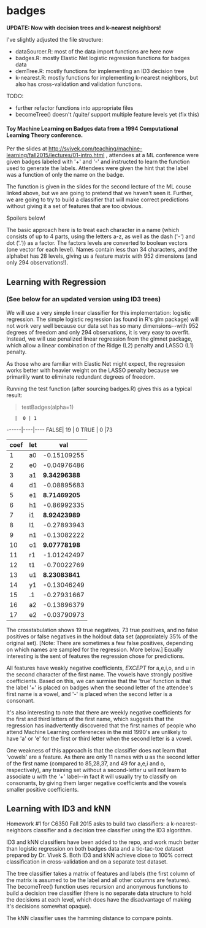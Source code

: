 # badges

__UPDATE: Now with decision trees and k-nearest neighbors!__


I've slightly adjusted the file structure:

* dataSourcer.R: most of the data import functions are here now
* badges.R: mostly Elastic Net logistic regression functions for badges data
* demTree.R: mostly functions for implementing an ID3 decision tree
* k-nearest.R: mostly functions for implementing k-nearest neighbors, but also has cross-validation and validation functions.

TODO: 
* further refactor functions into appropriate files
* becomeTree() doesn't /quite/ support multiple feature levels yet (fix this)




#### Toy Machine Learning on Badges data from a 1994 Computational Learning Theory conference.

Per the slides at http://svivek.com/teaching/machine-learning/fall2015/lectures/01-intro.html , attendees at a ML conference were given badges labeled with '+' and '-' and instructed to learn the function used to generate the labels.  Attendees were given the hint that the label was a function of only the name on the badge.

The function is given in the slides for the second lecture of the ML couse linked above, but we are going to pretend that we haven't seen it.  Further, we are going to try to build a classifier that will make correct predictions without giving it a set of features that are too obvious.

Spoilers below!

The basic approach here is to treat each character in a name (which consists of up to 4 parts, using the letters a-z, as well as the dash ('-') and dot ('.')) as a factor.  The factors levels are converted to boolean vectors (one vector for each level).  Names contain less than 34 characters, and the alphabet has 28 levels, giving us a feature matrix with 952 dimensions (and only 294 observations!).  

## Learning with Regression
### (See below for an updated version using ID3 trees)

We will use a very simple linear classifier for this implementation: logistic regression.  The simple logistic regression (as found in R's glm package) will not work very well because our data set has so many dimensions--with 952 degrees of freedom and only 294 observations, it is very easy to overfit.  Instead, we will use penalized linear regression from the glmnet package, which allow a linear combination of the Ridge (L2) penalty and LASSO (L1) penalty.

As those who are familiar with Elastic Net might expect, the regression works better with heavier weight on the LASSO penalty because we primarilly want to eliminate redundant degrees of freedom.

Running the test function (after sourcing badges.R) gives this as a typical result:
> testBadges(alpha=1)
 
       |  0 | 1
 ------|----|----
  FALSE| 19 | 0
  TRUE |  0 |73
  
  
coef| let |        val
---|----|-------------
1 |  a0 | -0.15109255
2 |  e0 | -0.04976486
3 |  a1 |  **9.34296388**
4 |  d1 | -0.08895683
5 |  e1 |  **8.71469205**
6 |  h1 | -0.86992335
7 |  i1 |  **8.92423989**
8 |  l1 | -0.27893943
9 |  n1 | -0.13082222
10 |  o1 |  **9.07778198**
11 |  r1 | -1.01242497
12 |  t1 | -0.70022769
13 |  u1 |  **8.23083841**
14 |  y1 | -0.13046249
15 |  .1 | -0.27931667
16 |  a2 | -0.13896379
17 |  e2 | -0.03790973


The crosstabulation shows 19 true negatives, 73 true positives, and no false positives or false negatives in the holdout data set (approxiately 35% of the original set).  [Note: There are sometimes a few false positives, depending on which names are sampled for the regression.  More below.]  Equally interesting is the sent of features the regression chose for predictions.  

All features have weakly negative coefficients, *EXCEPT* for a,e,i,o, and u in the second character of the first name. The vowels have strongly positive coefficients.  Based on this, we can surmise that the 'true' function is that the label '+' is placed on badges when the second letter of the attendee's first name is a vowel, and '-' is placed when the second letter is a consonant.  

It's also interesting to note that there are weekly negative coefficients for the first and third letters of the first name, which suggests that the regression has inadvertently discovered that the first names of people who attend Machine Learning confereneces in the mid 1990's are unlikely to have 'a' or 'e' for the first or third letter when the second letter is a vowel.

One weakness of this approach is that the classifier does not learn that 'vowels' are a feature.  As there are only 11 names with u as the second letter of the first name (compared to 85,28,37, and 49 for a,e,i and o, respectively), any training set without a second-letter u will not learn to associate u with the '+' label--in fact it will usually try to classify on consonants, by giving them larger negative coefficients and the vowels smaller positive coefficients.

## Learning with ID3 and kNN

Homework #1 for C6350 Fall 2015 asks to build two classifiers: a k-nearest-neighbors classifier and a decision tree classifier using the ID3 algorithm.

ID3 and kNN classifiers have been added to the repo, and work much better than logistic regression on both badges data and a tic-tac-toe dataset prepared by Dr. Vivek S.  Both ID3 and kNN achieve close to 100% correct classification in cross-validation and on a separate test dataset.  

The tree classifier takes a matrix of features and labels (the first column of the matrix is assumed to be the label and all other columns are features).  The becomeTree() function uses recursion and anonymous functions to build a decision tree classifier (there is no separate data structure to hold the decisions at each level, which does have the disadvantage of making it's decisions somewhat opaque).

The kNN classifier uses the hamming distance to compare points.

